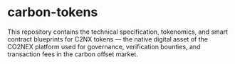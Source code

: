 # carbon-tokens
This repository contains the technical specification, tokenomics, and smart contract blueprints for C2NX tokens — the native digital asset of the CO2NEX platform used for governance, verification bounties, and transaction fees in the carbon offset market.
